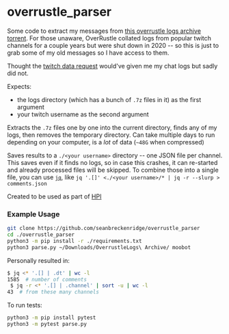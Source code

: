# overrustle_parser

Some code to extract my messages from [this overrustle logs archive torrent](https://web.archive.org/web/20210920224341/https://www.reddit.com/r/Destiny/comments/gcapu0/overrustle_logs_archive_torrent_as_of_april_30/). For those unaware, OverRustle collated logs from popular twitch channels for a couple years but were shut down in 2020 -- so this is just to grab some of my old messages so I have access to them.

Thought the [twitch data request](https://www.twitch.tv/p/en/legal/privacy-choices/#user-privacy-requests) would've given me my chat logs but sadly did not.

Expects:

- the logs directory (which has a bunch of `.7z` files in it) as the first argument
- your twitch username as the second argument

Extracts the `.7z` files one by one into the current directory, finds any of my logs, then removes the temporary directory. Can take multiple days to run depending on your computer, is a *lot* of data (`~48G` when compressed)

Saves results to a `./<your username>` directory -- one JSON file per channel. This saves even if it finds no logs, so in case this crashes, it can re-started and already processed files will be skipped. To combine those into a single file, you can use [`jq`](https://github.com/stedolan/jq), like `jq '.[]' <./<your username>/* | jq -r --slurp > comments.json`

Created to be used as part of [HPI](https://github.com/seanbreckenridge/HPI)

### Example Usage

```bash
git clone https://github.com/seanbreckenridge/overrustle_parser
cd ./overrustle_parser
python3 -m pip install -r ./requirements.txt
python3 parse.py ~/Downloads/OverrustleLogs\ Archive/ moobot
```

Personally resulted in:

```bash
$ jq <* '.[] | .dt' | wc -l
1585  # number of comments
 $ jq -r <* '.[] | .channel' | sort -u | wc -l
43  # from these many channels
```

To run tests:

```bash
python3 -m pip install pytest
python3 -m pytest parse.py
```
